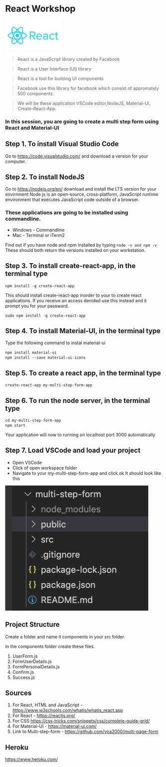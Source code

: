 # React Workshop
 <img src="/images/react-logo.png" height="100" alt="React Logo"/>

> React is a JavaScript library created by Facebook

> React is a User Interface (UI) library

> React is a tool for building UI components

> Facebook use this library for facebook which consist of appromately 500 components.

> We will be these application VSCode editor,NodeJS, Material-UI, Create-React-App.

### In this session, you are going to create a multi step form using React and Material-UI

## Step 1. To install Visual Studio Code

Go to https://code.visualstudio.com/ and download a version for your computer.

## Step 2. To install NodeJS 

Go to https://nodejs.org/en/ download and install the LTS version for your envirnment
Node.js is an open-source, cross-platform, JavaScript runtime environment that executes JavaScript code outside of a browser.

### These applications are going to be installed using commandline.
-  Windows - Commandline
-  Mac - Terminal or iTerm2

Find out if you have node and npm installed by typing ```node -v and npm -v ```
These should both return the versions installed on your workstation.

## Step 3. To install create-react-app, in the terminal type

```
npm install -g create-react-app
```
This should install create-react-app inorder to your to create react applications.
If you receive an access denided use this instead and it prompt you for your password.

```
sudo npm install -g create-react-app
```

## Step 4. To install Material-UI, in the terminal type
Type the following command to instal material-ui

```
npm install material-ui
npm install --save material-ui-icons
```

## Step 5. To create a react app, in the terminal type

```
create-react-app my-multi-step-form-app
```

## Step 6. To run the node server, in the terminal type

```
cd my-multi-step-form-app
npm start
```
Your application will now to running on localhost port 3000 automatically

## Step 7. Load VSCode and load your project
-  Open VSCode
-  Click of open workspace folder
-  Navigate to your my-multi-step-form-app and click ok
It should look like this
 <img src="/images/vscode.png" height="400" alt="Screenshot"/>

## Project Structure

Create a folder and name it components in your src folder.

In the components folder create these files.
1.	UserForm.js
2.	FormUserDetails.js
3.	FormPersonalDetails.js
4.	Confirm.js
5.	Success.js


## Sources
1.  For React, HTML and JavaScript - https://www.w3schools.com/whatis/whatis_react.asp
2.  For React - https://reactjs.org/
3.  For CSS https://css-tricks.com/snippets/css/complete-guide-grid/
4.  For Material-UI - https://material-ui.com/
5.  Link to Multi-step-form - https://github.com/voa2000/multi-page-form

## Heroku
https://www.heroku.com/
